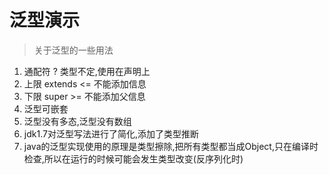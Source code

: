 # 泛型演示

> 关于泛型的一些用法

1. 通配符 ? 类型不定,使用在声明上
2. 上限 extends  <= 不能添加信息
3. 下限 super    >= 不能添加父信息
4. 泛型可嵌套
5. 泛型没有多态,泛型没有数组
6. jdk1.7对泛型写法进行了简化,添加了类型推断
7. java的泛型实现使用的原理是类型擦除,把所有类型都当成Object,只在编译时检查,所以在运行的时候可能会发生类型改变(反序列化时)